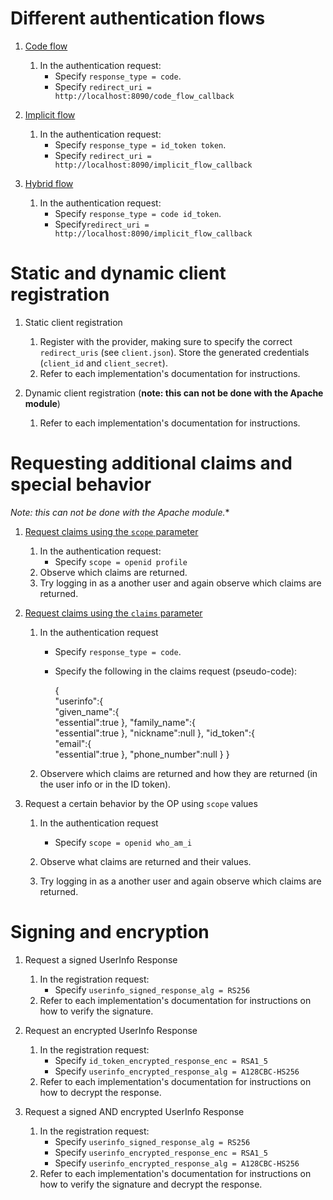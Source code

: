 # Different authentication flows

1. [Code flow](http://openid.net/specs/openid-connect-core-1_0.html#CodeFlowAuth)
    1. In the authentication request:
        * Specify ``response_type = code``.
        * Specify ``redirect_uri = http://localhost:8090/code_flow_callback``
        
1. [Implicit flow](http://openid.net/specs/openid-connect-core-1_0.html#ImplicitFlowAuth)
    1. In the authentication request:
        * Specify ``response_type = id_token token``.
        * Specify ``redirect_uri = http://localhost:8090/implicit_flow_callback``
        
1. [Hybrid flow](http://openid.net/specs/openid-connect-core-1_0.html#HybridFlowAuth)
    1. In the authentication request:
        * Specify ``response_type = code id_token``.
        * Specify``redirect_uri = http://localhost:8090/implicit_flow_callback``

    
# Static and dynamic client registration

1. Static client registration
    1. Register with the provider, making sure to specify the correct ``redirect_uris`` (see ``client.json``).
       Store the generated credentials (``client_id`` and ``client_secret``).
    1. Refer to each implementation's documentation for instructions.
    
1. Dynamic client registration (**note: this can not be done with the Apache module**)
    1. Refer to each implementation's documentation for instructions.
 
    
# Requesting additional claims and special behavior
*Note: this can not be done with the Apache module.**

1. [Request claims using the ``scope`` parameter](http://openid.net/specs/openid-connect-core-1_0.html#ScopeClaims)
    1. In the authentication request:
        * Specify ``scope = openid profile``
    1. Observe which claims are returned.
    1. Try logging in as a another user and again observe which claims are returned.
    
1. [Request claims using the ``claims`` parameter](http://openid.net/specs/openid-connect-core-1_0.html#ClaimsParameter)
    1. In the authentication request
        * Specify ``response_type = code``.
        * Specify the following in the claims request (pseudo-code):
        
            {  
               "userinfo":{  
                  "given_name":{  
                     "essential":true
                  },
                  "family_name":{  
                     "essential":true
                  },
                  "nickname":null
               },
               "id_token":{  
                  "email":{  
                     "essential":true
                  },
                  "phone_number":null
               }
            }
            
    1. Observere which claims are returned and how they are returned (in the user info or in the ID token).
    
1. Request a certain behavior by the OP using ``scope`` values
    1. In the authentication request
        * Specify ``scope = openid who_am_i``
        
    1. Observe what claims are returned and their values.
    1. Try logging in as a another user and again observe which claims are returned.
     
# Signing and encryption

1. Request a signed UserInfo Response
    1. In the registration request:
        * Specify ``userinfo_signed_response_alg = RS256``
    1. Refer to each implementation's documentation for instructions on how to
       verify the signature.

1. Request an encrypted UserInfo Response
    1. In the registration request:
        * Specify ``id_token_encrypted_response_enc = RSA1_5``
        * Specify ``userinfo_encrypted_response_alg = A128CBC-HS256``
    1. Refer to each implementation's documentation for instructions on how to
       decrypt the response.
        
1. Request a signed AND encrypted UserInfo Response
    1. In the registration request:
        * Specify ``userinfo_signed_response_alg = RS256``
        * Specify ``userinfo_encrypted_response_enc = RSA1_5``
        * Specify ``userinfo_encrypted_response_alg = A128CBC-HS256``
    1. Refer to each implementation's documentation for instructions on how to
       verify the signature and decrypt the response.
